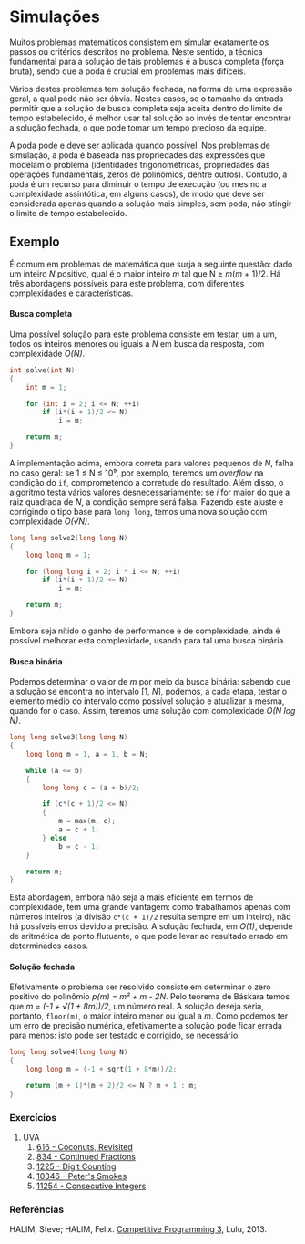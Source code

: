 Simulações
==========

Muitos problemas matemáticos consistem em simular exatamente os passos ou critérios descritos no
problema. Neste sentido, a técnica fundamental para a solução de tais problemas é a busca
completa (força bruta), sendo que a poda é crucial em problemas mais difíceis.

Vários destes problemas tem solução fechada, na forma de uma expressão geral, a qual pode não
ser óbvia. Nestes casos, se o tamanho da entrada permitir que a solução de busca completa 
seja aceita dentro
do limite de tempo estabelecido, é melhor usar tal solução ao invés de tentar encontrar a solução
fechada, o que pode tomar um tempo precioso da equipe.

A poda pode e deve ser aplicada quando possível. Nos problemas de simulação, a poda é baseada nas 
propriedades das expressões que modelam o problema (identidades trigonométricas, propriedades
das operações fundamentais, zeros de polinômios, dentre outros). Contudo, a poda é um recurso 
para diminuir o tempo de execução (ou mesmo a complexidade assintótica, em alguns casos), de modo
que deve ser considerada apenas quando a solução mais simples, sem poda, não atingir o limite
de tempo estabelecido.

Exemplo
-------

É comum em problemas de matemática que surja a seguinte questão: dado um inteiro
_N_ positivo, qual é o maior inteiro _m_ tal que N &#8805; _m_(_m_ + 1)/2. Há três abordagens
possíveis para este problema, com diferentes complexidades e características.

#### Busca completa

Uma possível solução para este problema consiste em testar, um a um, todos os inteiros menores ou
iguais a _N_ em busca da resposta, com complexidade _O(N)_.
```C++
int solve(int N)
{
    int m = 1;

    for (int i = 2; i <= N; ++i)
        if (i*(i + 1)/2 <= N)
            i = m;

    return m;
}
```

A implementação acima, embora correta para valores pequenos de _N_, falha no caso geral: se
1 &#8804; N &#8804; 10&#8313;, por exemplo, teremos um _overflow_ na condição do `if`, 
comprometendo
a corretude do resultado. Além disso, o algoritmo testa vários valores desnecessariamente: se
_i_ for maior do que a raiz quadrada de _N_, a condição sempre será falsa. Fazendo este
ajuste e corrigindo o tipo base para `long long`, temos uma nova solução com complexidade
_O(&#8730;N)_.
```C++
long long solve2(long long N)
{
    long long m = 1;

    for (long long i = 2; i * i <= N; ++i)
        if (i*(i + 1)/2 <= N)
            i = m;

    return m;
}
```

Embora seja nítido o ganho de performance e de complexidade, ainda é possível melhorar esta
complexidade, usando para tal uma busca binária.

#### Busca binária

Podemos determinar o valor de _m_ por meio da busca binária: sabendo que a solução se encontra
no intervalo [1, _N_], podemos, a cada etapa, testar o elemento médio do intervalo como
possível solução e atualizar a mesma, quando for o caso. Assim, teremos uma solução com 
complexidade _O(N log N)_.
```C++
long long solve3(long long N)
{
    long long m = 1, a = 1, b = N;

    while (a <= b)
    {
        long long c = (a + b)/2;

        if (c*(c + 1)/2 <= N)
        {
            m = max(m, c);
            a = c + 1;
        } else
            b = c - 1;
    }

    return m;
}
```

Esta abordagem, embora não seja a mais eficiente em termos de complexidade, tem uma grande
vantagem: como trabalhamos apenas com números inteiros (a divisão `c*(c + 1)/2` resulta sempre em 
um inteiro), não há possíveis erros devido a precisão. A solução fechada, em _O(1)_,
depende de aritmética de ponto flutuante, o que pode levar ao resultado errado em determinados
casos.

#### Solução fechada

Efetivamente o problema ser resolvido consiste em determinar o zero positivo do polinômio
_p(m) = m² + m - 2N_. Pelo teorema de Báskara temos que _m = (-1 + &#8730;(1 + 8m))/2_, um 
número real. A solução deseja seria, portanto, `floor(m)`, o maior inteiro menor ou igual a 
_m_. Como podemos ter um erro de precisão numérica, efetivamente a solução pode ficar errada
para menos: isto pode ser testado e corrigido, se necessário.
```C++
long long solve4(long long N)
{
    long long m = (-1 + sqrt(1 + 8*m))/2;

    return (m + 1)*(m + 2)/2 <= N ? m + 1 : m;
}
```

### Exercícios

1. UVA
    1. [616 - Coconuts, Revisited](https://uva.onlinejudge.org/index.php?option=com_onlinejudge&Itemid=8&category=24&page=show_problem&problem=557)
    1. [834 - Continued Fractions](https://uva.onlinejudge.org/index.php?option=com_onlinejudge&Itemid=8&category=24&page=show_problem&problem=775)
    1. [1225 - Digit Counting](https://uva.onlinejudge.org/index.php?option=com_onlinejudge&Itemid=8&category=24&page=show_problem&problem=3666)
    1. [10346 - Peter's Smokes](https://uva.onlinejudge.org/index.php?option=com_onlinejudge&Itemid=8&category=24&page=show_problem&problem=1287)
    1. [11254 - Consecutive Integers](https://uva.onlinejudge.org/index.php?option=com_onlinejudge&Itemid=8&category=24&page=show_problem&problem=2221) 

### Referências

HALIM, Steve; HALIM, Felix. [Competitive Programming 3](http://cpbook.net/), Lulu, 2013.
